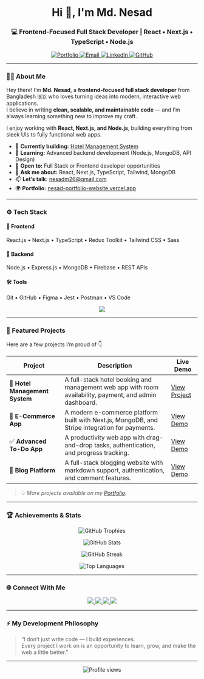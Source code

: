 <h1 align="center">Hi 👋, I'm Md. Nesad</h1>
<h3 align="center">💻 Frontend-Focused Full Stack Developer | React • Next.js • TypeScript • Node.js</h3>

<p align="center">
  <a href="https://nesad-portfolio-website.vercel.app/" target="_blank">
    <img src="https://img.shields.io/badge/Portfolio-%230A66C2.svg?&style=for-the-badge&logo=vercel&logoColor=white" alt="Portfolio" />
  </a>
  <a href="mailto:nesadm26@gmail.com">
    <img src="https://img.shields.io/badge/Email-%23EA4335.svg?&style=for-the-badge&logo=gmail&logoColor=white" alt="Email" />
  </a>
  <a href="https://linkedin.com/in/md-nesad-30b5bb286" target="_blank">
    <img src="https://img.shields.io/badge/LinkedIn-%230A66C2.svg?&style=for-the-badge&logo=linkedin&logoColor=white" alt="LinkedIn" />
  </a>
  <a href="https://github.com/md-nesad" target="_blank">
    <img src="https://img.shields.io/badge/GitHub-%2312100E.svg?&style=for-the-badge&logo=github&logoColor=white" alt="GitHub" />
  </a>
</p>

---

### 👨‍💻 About Me

Hey there! I’m **Md. Nesad**, a **frontend-focused full stack developer** from Bangladesh 🇧🇩 who loves turning ideas into modern, interactive web applications.  
I believe in writing **clean, scalable, and maintainable code** — and I’m always learning something new to improve my craft.

I enjoy working with **React, Next.js, and Node.js**, building everything from sleek UIs to fully functional web apps.

- 🔭 **Currently building:** [Hotel Management System](https://hotel-management-system-ochre.vercel.app/)  
- 🌱 **Learning:** Advanced backend development (Node.js, MongoDB, API Design)  
- 🤝 **Open to:** Full Stack or Frontend developer opportunities  
- 💬 **Ask me about:** React, Next.js, TypeScript, Tailwind, MongoDB  
- 📫 **Let’s talk:** [nesadm26@gmail.com](mailto:nesadm26@gmail.com)  
- 🌍 **Portfolio:** [nesad-portfolio-website.vercel.app](https://nesad-portfolio-website.vercel.app/)

---

### ⚙️ Tech Stack

#### 🚀 Frontend
React.js • Next.js • TypeScript • Redux Toolkit • Tailwind CSS • Sass  

#### 🧩 Backend
Node.js • Express.js • MongoDB • Firebase • REST APIs  

#### 🛠 Tools
Git • GitHub • Figma • Jest • Postman • VS Code  

<p align="center">
  <img src="https://skillicons.dev/icons?i=react,nextjs,typescript,nodejs,express,mongodb,tailwind,redux,firebase,figma,git,jest,postman,html,css" />
</p>

---

### 🌟 Featured Projects

Here are a few projects I’m proud of 👇  

| Project | Description | Live Demo |
|----------|--------------|------------|
| 🏨 **Hotel Management System** | A full-stack hotel booking and management web app with room availability, payment, and admin dashboard. | [View Project](https://hotel-management-system-ochre.vercel.app/) |
| 🛒 **E-Commerce App** | A modern e-commerce platform built with Next.js, MongoDB, and Stripe integration for payments. | [View Demo](https://your-ecommerce-link.vercel.app/) |
| ✅ **Advanced To-Do App** | A productivity web app with drag-and-drop tasks, authentication, and progress tracking. | [View Demo](https://your-todo-app-link.vercel.app/) |
| 📰 **Blog Platform** | A full-stack blogging website with markdown support, authentication, and comment features. | [View Demo](https://your-blog-link.vercel.app/) |

> 💡 *More projects available on my [Portfolio](https://nesad-portfolio-website.vercel.app/).*

---

### 🏆 Achievements & Stats

<p align="center">
  <img src="https://github-profile-trophy.vercel.app/?username=md-nesad&theme=darkhub&margin-w=15&margin-h=15&no-frame=true" alt="GitHub Trophies" />
</p>

<p align="center">
  <img src="https://github-readme-stats.vercel.app/api?username=md-nesad&show_icons=true&theme=tokyonight&hide_border=true&count_private=true" alt="GitHub Stats" />
</p>

<p align="center">
  <img src="https://github-readme-streak-stats.herokuapp.com/?user=md-nesad&theme=tokyonight&hide_border=true" alt="GitHub Streak" />
</p>

<p align="center">
  <img src="https://github-readme-stats.vercel.app/api/top-langs/?username=md-nesad&layout=compact&theme=tokyonight&hide_border=true" alt="Top Languages" />
</p>

---

### 🌐 Connect With Me

<p align="center">
  <a href="https://nesad-portfolio-website.vercel.app/" target="_blank">
    <img src="https://img.shields.io/badge/Portfolio-%230A66C2.svg?&style=for-the-badge&logo=vercel&logoColor=white" />
  </a>
  <a href="https://linkedin.com/in/md-nesad-30b5bb286" target="_blank">
    <img src="https://img.shields.io/badge/LinkedIn-%230A66C2.svg?&style=for-the-badge&logo=linkedin&logoColor=white" />
  </a>
  <a href="mailto:nesadm26@gmail.com">
    <img src="https://img.shields.io/badge/Email-%23EA4335.svg?&style=for-the-badge&logo=gmail&logoColor=white" />
  </a>
  <a href="https://github.com/md-nesad" target="_blank">
    <img src="https://img.shields.io/badge/GitHub-%2312100E.svg?&style=for-the-badge&logo=github&logoColor=white" />
  </a>
</p>

---

### ⚡ My Development Philosophy

> “I don’t just write code — I build experiences.  
> Every project I work on is an opportunity to learn, grow, and make the web a little better.”

---

<p align="center">
  <img src="https://komarev.com/ghpvc/?username=md-nesad&label=Profile%20views&color=0e75b6&style=for-the-badge" alt="Profile views" />
</p>
